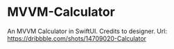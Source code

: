 # MVVM-Calculator
An MVVM Calculator in SwiftUI. Credits to designer. Url: https://dribbble.com/shots/14709020-Calculator
